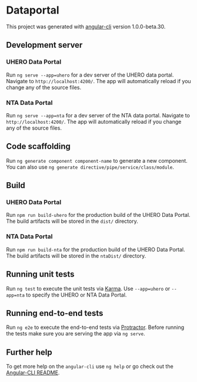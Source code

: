 # Dataportal

This project was generated with [angular-cli](https://github.com/angular/angular-cli) version 1.0.0-beta.30.

## Development server
### UHERO Data Portal
Run `ng serve --app=uhero` for a dev server of the UHERO data portal. Navigate to `http://localhost:4200/`. The app will automatically reload if you change any of the source files.

### NTA Data Portal
Run `ng serve --app=nta` for a dev server of the NTA data portal. Navigate to `http://localhost:4200/`. The app will automatically reload if you change any of the source files.

## Code scaffolding

Run `ng generate component component-name` to generate a new component. You can also use `ng generate directive/pipe/service/class/module`.

## Build
### UHERO Data Portal
Run `npm run build-uhero` for the production build of the UHERO Data Portal. The build artifacts will be stored in the `dist/` directory.

### NTA Data Portal
Run `npm run build-nta` for the production build of the UHERO Data Portal. The build artifacts will be stored in the `ntaDist/` directory.

## Running unit tests

Run `ng test` to execute the unit tests via [Karma](https://karma-runner.github.io). Use `--app=uhero` or `--app=nta` to specify the UHERO or NTA Data Portal.

## Running end-to-end tests

Run `ng e2e` to execute the end-to-end tests via [Protractor](http://www.protractortest.org/).
Before running the tests make sure you are serving the app via `ng serve`.

## Further help

To get more help on the `angular-cli` use `ng help` or go check out the [Angular-CLI README](https://github.com/angular/angular-cli/blob/master/README.md).
